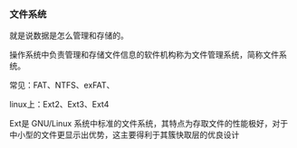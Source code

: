 ### 文件系统

就是说数据是怎么管理和存储的。

操作系统中负责管理和存储文件信息的软件机构称为文件管理系统，简称文件系统。

常见：FAT、NTFS、exFAT、

linux上：Ext2、Ext3、Ext4 

Ext是 GNU/Linux 系统中标准的文件系统，其特点为存取文件的性能极好，对于中小型的文件更显示出优势，这主要得利于其簇快取层的优良设计